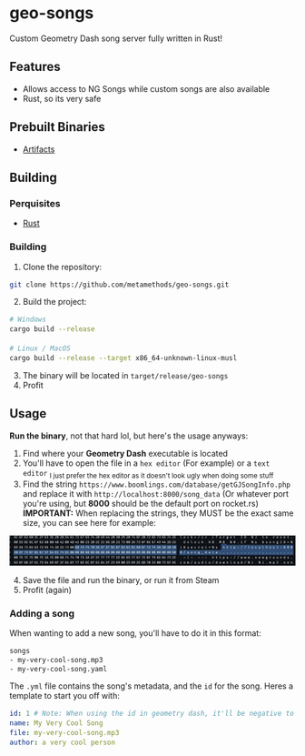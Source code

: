 # geo-songs
Custom Geometry Dash song server fully written in Rust!

## Features
- Allows access to NG Songs while custom songs are also available
- Rust, so its very safe

## Prebuilt Binaries
- [Artifacts]()

## Building
### Perquisites
- [Rust](https://rustup.rs/)

### Building
1. Clone the repository:
```bash
git clone https://github.com/metamethods/geo-songs.git
``` 

2. Build the project:
```bash
# Windows
cargo build --release

# Linux / MacOS
cargo build --release --target x86_64-unknown-linux-musl
```

3. The binary will be located in `target/release/geo-songs`
4. Profit

## Usage
__Run the binary__, not that hard lol, but here's the usage anyways:
1. Find where your __Geometry Dash__ executable is located
2. You'll have to open the file in a `hex editor` (For example) or a `text editor` <sub>I just prefer the hex editor as it doesn't look ugly when doing some stuff</sub>
3. Find the string `https://www.boomlings.com/database/getGJSongInfo.php` and replace it with `http://localhost:8000/song_data` (Or whatever port you're using, but __8000__ should be the default port on rocket.rs) __IMPORTANT:__ When replacing the strings, they MUST be the exact same size, you can see here for example:

![Imagine not able to see the image](/images/replace.png)

4. Save the file and run the binary, or run it from Steam
5. Profit (again)

### Adding a song
When wanting to add a new song, you'll have to do it in this format:
```
songs
- my-very-cool-song.mp3
- my-very-cool-song.yaml
```

The `.yml` file contains the song's metadata, and the `id` for the song. Heres a template to start you off with:
```yml
id: 1 # Note: When using the id in geometry dash, it'll be negative to differentiate from NG songs
name: My Very Cool Song
file: my-very-cool-song.mp3
author: a very cool person
```